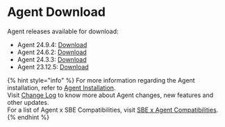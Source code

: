 # Agent Download

Agent releases available for download:

* Agent 24.9.4: [Download](https://static.symphony.com/agent/agent-24.9.4.zip)
* Agent 24.6.2: [Download](https://static.symphony.com/agent/agent-24.6.2.zip)
* Agent 24.3.3: [Download](https://static.symphony.com/agent/agent-24.3.3.zip)
* Agent 23.12.5: [Download](https://static.symphony.com/agent/agent-23.12.5.zip)

{% hint style="info" %}
For more information regarding the Agent installation, refer to [Agent Installation](agent-2.x-and-above-installation.md).\
Visit [Change Log](../change-log/) to know more about Agent changes, new features and other updates.\
For a list of Agent x SBE Compatibilities, visit [SBE x Agent Compatibilities](sbe-x-agent-compatibility-matrix.md).
{% endhint %}
